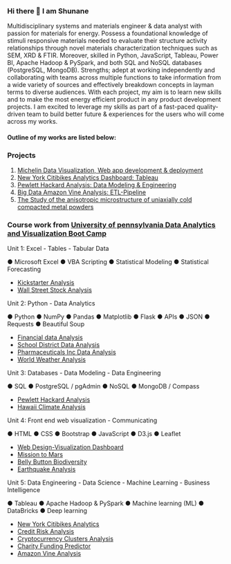 ### Hi there 👋 I am Shunane

Multidisciplinary systems and materials engineer & data analyst with passion for materials for energy. Possess a foundational knowledge of stimuli responsive materials needed to evaluate their structure activity relationships through novel materials characterization techniques such as SEM, XRD & FTIR. Moreover, skilled in Python, JavaScript, Tableau, Power BI, Apache Hadoop & PySpark, and both SQL and NoSQL databases (PostgreSQL, MongoDB). Strengths; adept at working independently and collaborating with teams across multiple functions to take information from a wide variety of sources and effectively breakdown concepts in layman terms to diverse audiences.
With each project, my aim is to learn new skills and to make the most energy efficient product in any product development projects. I am excited to leverage my skills as part of a fast-paced quality-driven team to build better future & experiences for the users who will come across my works.


#### Outline of my works are listed below:

### Projects
1. [Michelin Data Visualization, Web app development & deployment](https://github.com/bigoshunane/Project-3)
2. [New York Citibikes Analytics Dashboard: Tableau](https://github.com/bigoshunane/New-York-Citibikes-Analytics-by-Tableau)
3. [Pewlett Hackard Analysis: Data Modeling & Engineering](https://github.com/bigoshunane/Pewlett-Hackard-Analysis-Data-Modeling)
4. [Big Data Amazon Vine Analysis: ETL-Pipeline](https://github.com/bigoshunane/Big-Data-ETL-Pipeline-Project)
5. [The Study of the anisotropic microstructure of uniaxially cold compacted metal powders](https://github.com/bigoshunane/Thesis-Project-MS)

### Course work from [University of pennsylvania Data Analytics and Visualization Boot Camp](https://bootcamp.sas.upenn.edu/data/)


Unit 1: Excel - Tables - Tabular Data

 ● Microsoft Excel ● VBA Scripting ● Statistical Modeling ● Statistical Forecasting

*   [Kickstarter Analysis](https://github.com/bigoshunane/Excel-challenge-HM-1)
*   [ Wall Street Stock Analysis](https://github.com/bigoshunane/VBA-challenge-HM-2)

Unit 2: Python - Data Analytics

● Python ● NumPy ● Pandas ● Matplotlib ● Flask ● APIs ● JSON ● Requests ● Beautiful Soup
* [Financial data Analysis](https://github.com/bigoshunane/Python-Challenge-HM-3)
* [School District Data Analysis](https://github.com/bigoshunane/Pandas-Challenge-HM-4)
* [Pharmaceuticals Inc Data Analysis](https://github.com/bigoshunane/Matplotlib-Challenge-HM-5)
* [World Weather Analysis](https://github.com/bigoshunane/Python-API-Challenge-HM-6)

Unit 3: Databases - Data Modeling - Data Engineering

● SQL ● PostgreSQL / pgAdmin ● NoSQL ● MongoDB / Compass

* [Pewlett Hackard Analysis](https://github.com/bigoshunane/SQL-Challenge-HM-7)
* [Hawaii Climate Analysis](https://github.com/bigoshunane/SQLAlchemy-Challenge-HM-8)

Unit 4: Front end web visualization - Communicating

● HTML ● CSS ● Bootstrap ● JavaScript ● D3.js ● Leaflet

* [Web Design-Visualization Dashboard](https://github.com/bigoshunane/Web-Design-Challenge-HM-9)
* [Mission to Mars](https://github.com/bigoshunane/Web-Scraping-Challenge-HM-10)
* [Belly Button Biodiversity](https://github.com/bigoshunane/Plotly-HM-11)
* [Earthquake Analysis](https://github.com/bigoshunane/leaflet-challenge-HM-12)


Unit 5: Data Engineering - Data Science - Machine Learning - Business Intelligence

● Tableau ● Apache Hadoop & PySpark ● Machine learning (ML) ● DataBricks ● Deep learning

* [New York Citibikes Analytics](https://github.com/bigoshunane/Tableau-Homework-13)
* [Credit Risk Analysis](https://github.com/bigoshunane/Supervised-Machine-Learning-HM-14)
* [Cryptocurrency Clusters Analysis](https://github.com/bigoshunane/Unsupervised-Machine-Learning-HM-15)
* [Charity Funding Predictor](https://github.com/bigoshunane/Deep-Learning-HM-16)
* [Amazon Vine Analysis](https://github.com/bigoshunane/Big-data-challenge-HM-17)

